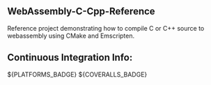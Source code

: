 <!--- WARN --->
<!--- This file is automatically generated from /Users/josephcameron/Workspace/WebAssembly-C-Cpp-Reference/CMakeLists.txt. Using template /Users/josephcameron/Workspace/WebAssembly-C-Cpp-Reference/cmake/README.md.in. Do not edit this file directly! --->
<!--- WARN --->

## WebAssembly-C-Cpp-Reference

Reference project demonstrating how to compile C or C++ source to webassembly using CMake and Emscripten.





## Continuous Integration Info:
${PLATFORMS_BADGE} ${COVERALLS_BADGE}

<!--- WARN --->
<!--- This file is automatically generated from /Users/josephcameron/Workspace/WebAssembly-C-Cpp-Reference/CMakeLists.txt. Using template /Users/josephcameron/Workspace/WebAssembly-C-Cpp-Reference/cmake/README.md.in. Do not edit this file directly! --->
<!--- WARN --->
